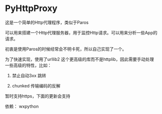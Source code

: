 PyHttpProxy
===========

这是一个简单的Http代理程序，类似于Paros

可以用来搭建一个Http代理服务器，用于监控Http请求。可以用来分析一些App的请求。

初衷是使用Paros的时候经常会不明卡死，所以自己实现了一个。


为了快速实现，使用了urllib2 这个更高级的库而不是httplib，因此需要手动处理一些高级的特性，比如：

1. 禁止自动3xx 跳转

2. chunked 传输编码的反解

暂时支持https，下面的更新会支持


依赖： wxpython
